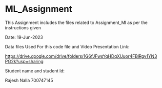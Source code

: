 # ML_Assignment


This Assignment includes the files related to Assignment_Ml as per the instructions given

Date: 19-Jun-2023

Data files Used For this code file and Video Presentation Link:

https://drive.google.com/drive/folders/1G6fJFwsYqHDqXUuor4FBlRgv1YN3PG2k?usp=sharing

Student name and student Id:

Rajesh Nalla 700747145
